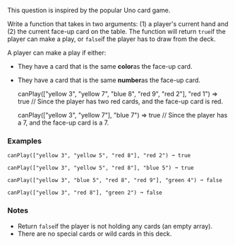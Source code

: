 This question is inspired by the popular Uno card game.

Write a function that takes in two arguments: (1) a player's current hand and (2) the current face-up card on the table. The function will return `true`if the player can make a play, or `false`if the player has to draw from the deck.

A player can make a play if either:

*   They have a card that is the same **color**as the face-up card.
*   They have a card that is the same **number**as the face-up card.

    canPlay(["yellow 3", "yellow 7", "blue 8", "red 9", "red 2"], "red 1") => true
    // Since the player has two red cards, and the face-up card is red.

    canPlay(["yellow 3", "yellow 7"], "blue 7") => true
    // Since the player has a 7, and the face-up card is a 7.


### Examples ###
    canPlay(["yellow 3", "yellow 5", "red 8"], "red 2") ➞ true

    canPlay(["yellow 3", "yellow 5", "red 8"], "blue 5") ➞ true

    canPlay(["yellow 3", "blue 5", "red 8", "red 9"], "green 4") ➞ false

    canPlay(["yellow 3", "red 8"], "green 2") ➞ false


### Notes ###
*   Return `false`if the player is not holding any cards (an empty array).
*   There are no special cards or wild cards in this deck.